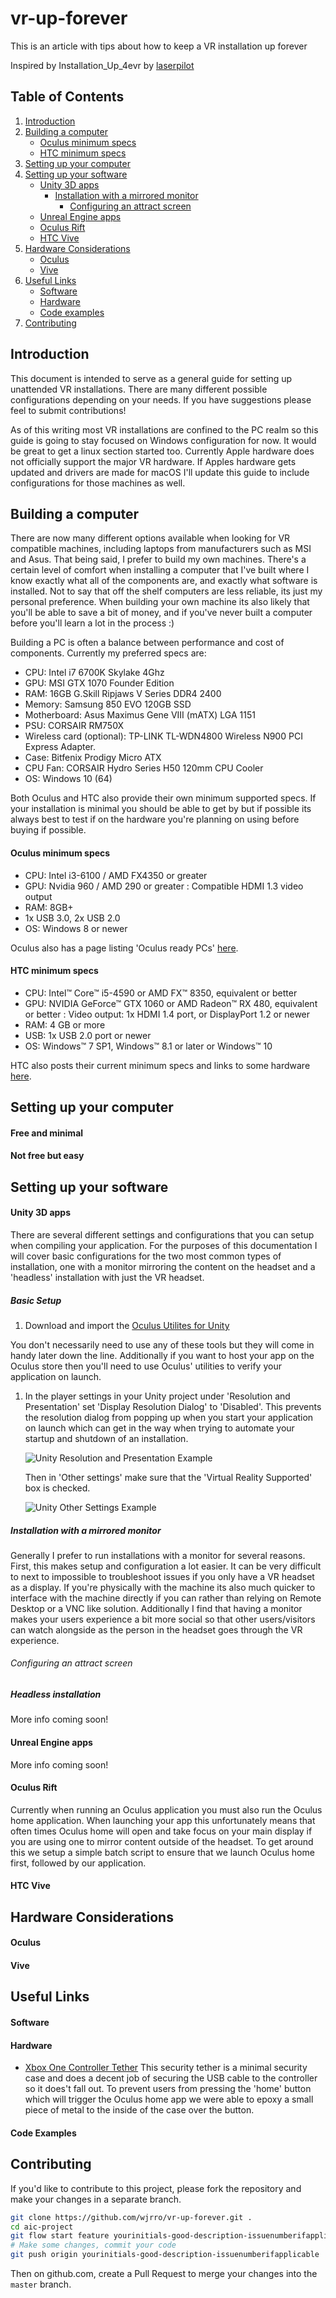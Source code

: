 # vr-up-forever
This is an article with tips about how to keep a VR installation up forever

Inspired by Installation_Up_4evr by [laserpilot](https://github.com/laserpilot)

## Table of Contents
1. [Introduction](#introduction)
1. [Building a computer](#building-a-computer)
    * [Oculus minimum specs](#oculus-minimum-specs)
    * [HTC minimum specs](#htc-minimum-specs)
1. [Setting up your computer](#setting-up-your-computer)
1. [Setting up your software](#setting-up-your-software)
    * [Unity 3D apps](#unity-3d-apps)
        * [Installation with a mirrored monitor](#installation-with-a-mirrored-monitor)
            * [Configuring an attract screen](#configuring-an-attract-screen)
    * [Unreal Engine apps](#unreal-engine-apps)
    * [Oculus Rift](#oculus-rift)
    * [HTC Vive](#htc-vive)
1. [Hardware Considerations](#hardware-considerations)
    * [Oculus](#oculus)
    * [Vive](#vive)
1. [Useful Links](#useful-links)
    * [Software](#software)
    * [Hardware](#hardware)
    * [Code examples](#code-examples)
1. [Contributing](#contributing)

## Introduction

This document is intended to serve as a general guide for setting up unattended VR installations. There are many different possible configurations depending on your needs. If you have suggestions please feel to submit contributions!

As of this writing most VR installations are confined to the PC realm so this guide is going to stay focused on Windows configuration for now. It would be great to get a linux section started too. Currently Apple hardware does not officially support the major VR hardware. If Apples hardware gets updated and drivers are made for macOS I'll update this guide to include configurations for those machines as well.

## Building a computer

There are now many different options available when looking for VR compatible machines, including laptops from manufacturers such as MSI and Asus. That being said, I prefer to build my own machines. There's a certain level of comfort when installing a computer that I've built where I know exactly what all of the components are, and exactly what software is installed. Not to say that off the shelf computers are less reliable, its just my personal preference. When building your own machine its also likely that you'll be able to save a bit of money, and if you've never built a computer before you'll learn a lot in the process :)

Building a PC is often a balance between performance and cost of components. Currently my preferred specs are:

* CPU: Intel i7 6700K Skylake 4Ghz
* GPU: MSI GTX 1070 Founder Edition
* RAM: 16GB G.Skill Ripjaws V Series DDR4 2400
* Memory: Samsung 850 EVO 120GB SSD
* Motherboard: Asus Maximus Gene VIII (mATX) LGA 1151
* PSU: CORSAIR RM750X
* Wireless card (optional): TP-LINK TL-WDN4800 Wireless N900 PCI Express Adapter.
* Case: Bitfenix Prodigy Micro ATX
* CPU Fan: CORSAIR Hydro Series H50 120mm CPU Cooler
* OS: Windows 10 (64)

Both Oculus and HTC also provide their own minimum supported specs. If your installation is minimal you should be able to get by but if possible its always best to test if on the hardware you're planning on using before buying if possible.

#### Oculus minimum specs

* CPU: Intel i3-6100 / AMD FX4350 or greater
* GPU: Nvidia 960 / AMD 290 or greater : Compatible HDMI 1.3 video output
* RAM: 8GB+
* 1x USB 3.0, 2x USB 2.0
* OS: Windows 8 or newer

Oculus also has a page listing 'Oculus ready PCs' [here](https://www.oculus.com/oculus-ready-pcs/).

#### HTC minimum specs

* CPU: Intel™ Core™ i5-4590 or AMD FX™ 8350, equivalent or better
* GPU: NVIDIA GeForce™ GTX 1060 or AMD Radeon™ RX 480, equivalent or better : Video output: 1x HDMI 1.4 port, or DisplayPort 1.2 or newer
* RAM: 4 GB or more
* USB: 1x USB 2.0 port or newer
* OS: Windows™ 7 SP1, Windows™ 8.1 or later or Windows™ 10

HTC also posts their current minimum specs and links to some hardware [here](https://www.vive.com/us/ready/).

## Setting up your computer

#### Free and minimal


#### Not free but easy


## Setting up your software

#### Unity 3D apps

There are several different settings and configurations that you can setup when compiling your application. For the purposes of this documentation I will cover basic configurations for the two most common types of installation, one with a monitor mirroring the content on the headset and a 'headless' installation with just the VR headset.

##### Basic Setup

1. Download and import the [Oculus Utilites for Unity](https://developer.oculus.com/downloads/package/oculus-utilities-for-unity-5/)

  You don't necessarily need to use any of these tools but they will come in handy later down the line. Additionally if you want to host your app on the Oculus store then you'll need to use Oculus' utilities to verify your application on launch.

1. In the player settings in your Unity project under 'Resolution and Presentation' set 'Display Resolution Dialog' to 'Disabled'. This prevents the resolution dialog from popping up when you start your application on launch which can get in the way when trying to automate your startup and shutdown of an installation.

    ![Unity Resolution and Presentation Example](images/unity_resolution_and_presentation.png)

    Then in 'Other settings' make sure that the 'Virtual Reality Supported' box is checked.

    ![Unity Other Settings Example](images/unity_other_player_settings.png)

##### Installation with a mirrored monitor

Generally I prefer to run installations with a monitor for several reasons. First, this makes setup and configuration a lot easier. It can be very difficult to next to impossible to troubleshoot issues if you only have a VR headset as a display. If you're physically with the machine its also much quicker to interface with the machine directly if you can rather than relying on Remote Desktop or a VNC like solution. Additionally I find that having a monitor makes your users experience a bit more social so that other users/visitors can watch alongside as the person in the headset goes through the VR experience.

###### Configuring an attract screen


##### Headless installation

More info coming soon!

#### Unreal Engine apps

More info coming soon!

#### Oculus Rift

Currently when running an Oculus application you must also run the Oculus home application. When launching your app this unfortunately means that often times Oculus home will open and take focus on your main display if you are using one to mirror content outside of the headset. To get around this we setup a simple batch script to ensure that we launch Oculus home first, followed by our application.

#### HTC Vive


## Hardware Considerations


#### Oculus


#### Vive


## Useful Links


#### Software


#### Hardware

* [Xbox One Controller Tether](https://www.lockdownmycontroller.com/collections/lockdown-anti-theft-hardware-for-xbox-one/products/xbox-one-controller-anti-theft-system-permanent-installation) This security tether is a minimal security case and does a decent job of securing the USB cable to the controller so it does't fall out. To prevent users from pressing the 'home' button which will trigger the Oculus home app we were able to epoxy a small piece of metal to the inside of the case over the button.


#### Code Examples


## Contributing

If you'd like to contribute to this project, please fork
the repository and make your changes in a separate branch.

```bash
git clone https://github.com/wjrro/vr-up-forever.git .
cd aic-project
git flow start feature yourinitials-good-description-issuenumberifapplicable
# Make some changes, commit your code
git push origin yourinitials-good-description-issuenumberifapplicable
```

Then on github.com, create a Pull Request to merge your changes into the
`master` branch.

